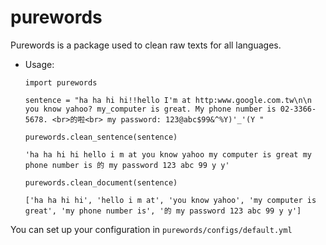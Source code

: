 # purewords
Purewords is a package used to clean raw texts for all languages. 

* Usage:

  `import purewords`
  
  `sentence = "ha ha hi hi!!hello I'm at http:www.google.com.tw\n\n you know yahoo? my_computer is great. My phone number is 02-3366-5678. <br>的啦<br> my password: 123@abc$99&^%Y)'_'(Y "`
  
  `purewords.clean_sentence(sentence)`
  
  `'ha ha hi hi hello i m at you know yahoo my computer is great my phone number is 的 my password 123 abc 99 y y'`
  
  `purewords.clean_document(sentence)`
  
  `['ha ha hi hi', 'hello i m at', 'you know yahoo', 'my computer is great', 'my phone number is', '的 my password 123 abc 99 y y']`

You can set up your configuration in `purewords/configs/default.yml`
